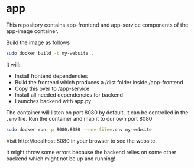 # app

This repository contains app-frontend and app-service components of the app-image container.


Build the image as follows

```bash
sudo docker build -t my-website .
```

It will: 
- Install frontend dependencies
- Build the frontend which produces a /dist folder inside /app-frontend
- Copy this over to /app-service
- Install all needed dependencies for backend
- Launches backend with app.py

The container will listen on port 8080 by default, it can be controlled in the `.env` file. 
Run the container and map it to our own port 8080:

```bash
sudo docker run -p 8080:8080 --env-file=.env my-website
```

Visit http://localhost:8080 in your browser to see the website.

It might throw some errors because the backend relies on some other backend which might not be up and running!
